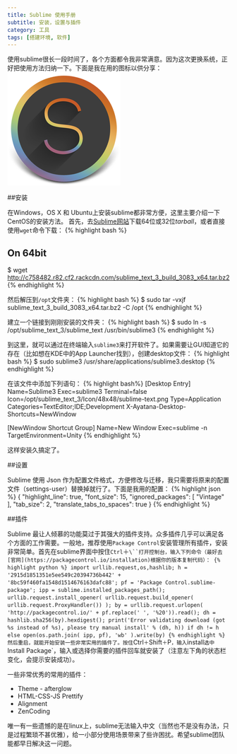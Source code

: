 ```yaml
---
title: Sublime 使用手册
subtitle: 安装，设置与插件
category: 工具
tags: [搭建环境, 软件]
---
```

使用sublime很长一段时间了，各个方面都令我非常满意。因为这次更换系统，正好把使用方法归纳一下。下面是我在用的图标以供分享：
![afterglow icon](https://raw.githubusercontent.com/YabataDesign/sublime-text-icon/master/Sublime_text_256x256x32.png "afterglow")
<!--more-->
##安装

在Windows，OS X 和 Ubuntu上安装sublime都非常方便，这里主要介绍一下CentOS的安装方法。
首先，去[Sublime网站](http://www.sublimetext.com/3)下载64位或32位*tarball*，或者直接使用`wget`命令下载：
{% highlight bash %}
## On 64bit
$ wget http://c758482.r82.cf2.rackcdn.com/sublime_text_3_build_3083_x64.tar.bz2
{% endhighlight %}

然后解压到`/opt`文件夹：
{% highlight bash %}
$ sudo tar -vxjf sublime_text_3_build_3083_x64.tar.bz2 -C /opt
{% endhighlight %}

建立一个链接到刚刚安装的文件夹：
{% highlight bash %}
$ sudo ln -s /opt/sublime_text_3/sublime_text /usr/bin/sublime3
{% endhighlight %}

到这里，就可以通过在终端输入`sublime3`来打开软件了。如果需要让GUI知道它的存在（比如想在KDE中的App Launcher找到），创建desktop文件：
{% highlight bash %}
$ sudo sublime3 /usr/share/applications/sublime3.desktop
{% endhighlight %}

在该文件中添加下列语句：
{% highlight bash%}
[Desktop Entry]
Name=Sublime3
Exec=sublime3
Terminal=false
Icon=/opt/sublime_text_3/Icon/48x48/sublime-text.png
Type=Application
Categories=TextEditor;IDE;Development
X-Ayatana-Desktop-Shortcuts=NewWindow
 
[NewWindow Shortcut Group]
Name=New Window
Exec=sublime -n
TargetEnvironment=Unity
{% endhighlight %}

这样安装久搞定了。

##设置

Sublime 使用 Json 作为配置文件格式，方便修改与迁移，我只需要将原来的配置文件（settings-user）替换掉就行了。下面是我用的配置：
{% highlight json %}
{
  "highlight_line": true,
  "font_size": 15,
  "ignored_packages":
  [
    "Vintage"
  ],
  "tab_size": 2,
  "translate_tabs_to_spaces": true
}
{% endhighlight %}

##插件

Sublime 最让人倾慕的功能莫过于其强大的插件支持。众多插件几乎可以满足各个方面的工作需要。一般地，推荐使用`Package Control`安装管理所有插件，安装非常简单。首先在sublime界面中按住`Ctrl`＋`\``打开控制台，输入下列命令（最好去[官网](https://packagecontrol.io/installation)根据你的版本复制代码）：
{% highlight python %}
import urllib.request,os,hashlib; h = '2915d1851351e5ee549c20394736b442' + '8bc59f460fa1548d1514676163dafc88'; pf = 'Package Control.sublime-package'; ipp = sublime.installed_packages_path(); urllib.request.install_opener( urllib.request.build_opener( urllib.request.ProxyHandler()) ); by = urllib.request.urlopen( 'http://packagecontrol.io/' + pf.replace(' ', '%20')).read(); dh = hashlib.sha256(by).hexdigest(); print('Error validating download (got %s instead of %s), please try manual install' % (dh, h)) if dh != h else open(os.path.join( ipp, pf), 'wb' ).write(by)
{% endhighlight %}
然后重启，就能开始安装一些非常实用的插件了。按住`Ctrl`＋`Shift`＋`P`，输入`install`选中`Install Package`，输入或选择你需要的插件回车就安装了（注意左下角的状态栏变化，会提示安装成功）。

一些非常优秀的常用的插件：

* Theme - afterglow
* HTML-CSS-JS Prettify
* Alignment
* ZenCoding

唯一有一些遗憾的是在linux上，sublime无法输入中文（当然也不是没有办法，只是过程繁琐不甚优雅），给一小部分使用场景带来了些许困扰。希望sublime团队能都早日解决这一问题。


